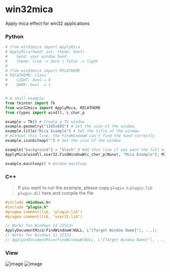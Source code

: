 # win32mica
Apply mica effect for win32 applications

### Python
```python
# from win32mica import ApplyMica
# ApplyMica(hwnd: int, theme: bool)
#    hwnd: your window hwnd
#    theme: true -> dark | false -> light
# 
# from win32mica import MICATHEME
# MICATHEME: class
#    LIGHT: bool = 0
#    DARK: bool  = 1


# A small example
from tkinter import Tk
from win32mica import ApplyMica, MICATHEME
from ctypes import windll, c_char_p

example = Tk() # Create a Tk window
example.geometry("1165x605") # Set the size of the window
example.title("Mica Example") # Set the title of the window
# Without this line, the FindWindowW can't find the hwnd correctly
example.iconbitmap("") # Set the icon of the window

example["background"] = "black" # Add this line if you want the full mica effect
ApplyMica(windll.user32.FindWindowW(c_char_p(None), "Mica Example"), MICATHEME.DARK) # Use False to apply light mica effect

example.mainloop() # Window mainloop
```

### C++
> If you want to run the example, please copy `plugin.h` `plugin.lib` `plugin.dll` here and compile the file
```c++
#include <Windows.h>
#include "plugin.h" 
#pragma comment(lib, "plugin.lib")
#pragma comment(lib, "user32.lib")

// Works for Windows 11 22523+
ApplyDocumentMica(FindWindowW(NULL, L"{Target Window Name}"), ...);
// Works for Windows 11 22523-
// ApplyUnDocumentMica(FindWindowW(NULL, L"{Target Window Name}"), ...);
```

### View
![image](https://github.com/littlewhitecloud/win32mica/assets/71159641/fd519b6e-3ff3-4423-a987-079b2d2d4213)
![image](https://github.com/littlewhitecloud/win32mica/assets/71159641/359c2063-c5d2-4ec2-8a7a-c99c6ac301a5)
